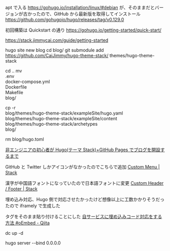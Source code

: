 apt で入る
https://gohugo.io/installation/linux/#debian
が、そのままだとバージョンが古かったので、GitHub から最新版を取得してインストール
https://github.com/gohugoio/hugo/releases/tag/v0.129.0

初回構築は Quickstart の通り
https://gohugo.io/getting-started/quick-start/

https://stack.jimmycai.com/guide/getting-started

hugo site new blog
cd blog/
git submodule add https://github.com/CaiJimmy/hugo-theme-stack/ themes/hugo-theme-stack

cd ..
mv \
 .env \
 docker-compose.yml \
 Dockerfile \
 Makefile \
 blog/

cp -r \
 blog/themes/hugo-theme-stack/exampleSite/hugo.yaml \
 blog/themes/hugo-theme-stack/exampleSite/content \
 blog/themes/hugo-theme-stack/archetypes \
 blog/

rm blog/hugo.toml

[非エンジニアの初心者が Hugo(テーマ Stack)+GitHub Pages でブログを開設するまで](https://miiitomi.github.io/p/hugo/)

GitHub と Twitter しかアイコンがなかったのでこちらで追加
[Custom Menu | Stack](https://stack.jimmycai.com/config/menu#add-custom-icon)

漢字が中国語フォントになっていたので日本語フォントに変更
[Custom Header / Footer | Stack](https://stack.jimmycai.com/config/header-footer#example-custom-font-family-for-article-content)

埋め込み対応、Hugo 側で対応させたかったけど想像以上に工数かかりそうだったので iframely で生成した<div>タグをそのまま貼り付けることにした
[自サービスに埋め込みコード対応をする方法 #oEmbed - Qiita](https://qiita.com/blue_islands/items/33ee08bc73652893c413)

dc up -d

hugo server --bind 0.0.0.0
